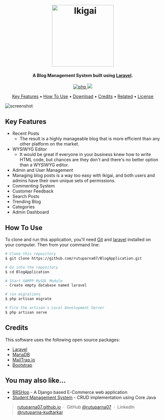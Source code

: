 
<h1 align="center">
  <br>
  <a href="#"><img src="https://github.com/rutuparna07/BlogApplication/blob/main/public/images/logo.png?raw=true" alt="Ikigai" width="200"></a>
  <br>
</h1>

<h4 align="center">A Blog Management System built using <a href="https://laravel.com/docs/8.x" target="_blank">Laravel</a>.</h4>

<p align="center">
  <a href="#">
    <img src="https://img.shields.io/packagist/php-v/laravel/laravel.svg"
         alt="php">
  </a>
  <a href="#">
      <img src="https://img.shields.io/codeclimate/maintainability-percentage/laravel/laravel.svg"></a>
</p>

<p align="center">
  <a href="#key-features">Key Features</a> •
  <a href="#how-to-use">How To Use</a> •
  <a href="#download">Download</a> •
  <a href="#credits">Credits</a> •
  <a href="#related">Related</a> •
  <a href="#license">License</a>
</p>

![screenshot](https://github.com/rutuparna07/BlogApplication/blob/main/animate.gif)

## Key Features

* Recent Posts
  - The result is a highly manageable blog that is more efficient than any other platform on the market.
* WYSIWYG Editor
  - It would be great if everyone in your business knew how to write HTML code, but chances are they don't and there's no better option than a WYSIWYG editor.
* Admin and User Management  
* Managing blog posts is a way too easy with Ikigai, and both users and admins have their own unique sets of permissions.
* Commenting System
* Customer Feedback
* Search Posts
* Trending Blog
* Categories
* Admin Dashboard

## How To Use

To clone and run this application, you'll need [Git](https://git-scm.com) and [laravel](https://laravel.com/docs/7.x/installation)  installed on your computer. Then from your command line:

```bash
# Clone this repository
$ git clone https://github.com/rutuparna07/BlogApplication.git

# Go into the repository
$ cd BlogApplication

# Start XAMPP MySQL Module
- Create empty database named laravel

# run migrations
$ php artisan migrate

# Fire the artisan`s Local Development Server
$ php artisan serve
```

## Credits

This software uses the following open source packages:

- [Laravel](https://laravel.com/)
- [MariaDB](https://mariadb.org/)
- [MailTrap.io](https://mailtrap.io/)
- [Bootstrap](https://getbootstrap.com/)

## You may also like...

- [BRSHop](https://github.com/rutuparna07/BRShop) - A Django based E-Commerce web application
- [Student Management System](https://github.com/rutuparna07/StudentManagementSystem) - CRUD implementation using Core Java


> [rutuparna07.github.io](https://rutuparna07.github.io/rutuparna-kudtarkar/) &nbsp;&middot;&nbsp;
> GitHub [@rutuparna07](https://github.com/rutuparna07) &nbsp;&middot;&nbsp;
> LinkedIn [@rutuparna-kudtarkar](https://www.linkedin.com/in/rutuparna-kudtarkar/)

